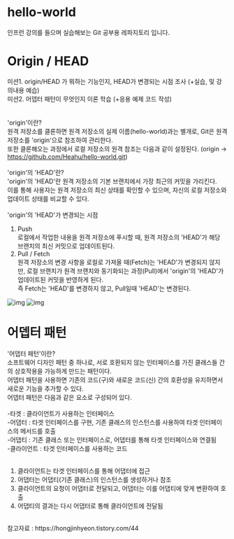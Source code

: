 # hello-world
인프런 강의를 들으며 실습해보는 Git 공부용 레파지토리 입니다.

# Origin / HEAD
미션1. origin/HEAD 가 뭐하는 기능인지, HEAD가 변경되는 시점 조사 (+실습, 및 강의내용 예습) </br>
미션2. 어뎁터 패턴이 무엇인지 이론 학습 (+응용 예제 코드 작성)</br>
</br></br>
'origin'이란? </br>
원격 저장소를 클론하면 원격 저장소의 실제 이름(hello-world)과는 별개로, Git은 원격 저장소를 'origin'으로 참조하여 관리한다. </br>
또한 클론해오는 과정에서 로컬 저장소의 원격 참조는 다음과 같이 설정된다. (origin -> https://github.com/Heahu/hello-world.git) </br>
</br>
'origin'의 'HEAD'란? </br>
'origin'의 'HEAD'란 원격 저장소의 기본 브랜치에서 가장 최근의 커밋을 가리킨다. </br>
이를 통해 사용자는 원격 저장소의 최신 상태를 확인할 수 있으며, 자신의 로컬 저장소와 업데이트 상태를 비교할 수 있다. </br>
</br>
'origin'의 'HEAD'가 변경되는 시점 </br>
1. Push </br>
   로컬에서 작업한 내용을 원격 저장소에 푸시할 때, 원격 저장소의 'HEAD'가 해당 브랜치의 최신 커밋으로 업데이트된다. </br>
2. Pull / Fetch </br>
   원격 저장소의 변경 사항을 로컬로 가져올 때(Fetch)는 'HEAD'가 변경되지 않지만, 로컬 브랜치가 원격 브랜치와 동기화되는 과정(Pull)에서 'origin'의 'HEAD'가 업데이트된 커밋을 반영하게 된다. </br>
   즉 Fetch는 'HEAD'를 변경하지 않고, Pull일때 'HEAD'는 변경된다. </br>

![img](https://i.imgur.com/CyAZMrB.png)
![img](https://i.imgur.com/zmZS2gN.png)




# 어뎁터 패턴
'어뎁터 패턴'이란? </br>
소프트웨어 디자인 패턴 중 하나로, 서로 호환되지 않는 인터페이스를 가진 클래스들 간의 상호작용을 가능하게 만드는 패턴이다. </br>
어뎁터 패턴을 사용하면 기존의 코드(구)와 새로운 코드(신) 간의 호환성을 유지하면서 새로운 기능을 추가할 수 있다. </br>
어뎁터 패턴은 다음과 같은 요소로 구성되어 있다. </br>
</br>
-타겟 : 클라이언트가 사용하는 인터페이스 </br>
-어댑터 : 타겟 인터페이스를 구현, 기존 클래스의 인스턴스를 사용하여 타겟 인터페이스의 메서드를 호출 </br>
-어댑티 : 기존 클래스 또는 인터페이스로, 어댑터를 통해 타겟 인터페이스와 연결됨 </br>
-클라이언트 : 타겟 인터페이스를 사용하는 코드 </br>
</br>
1. 클라이언트는 타겟 인터페이스를 통해 어댑터에 접근 
2. 어댑터는 어댑티(기존 클래스)의 인스턴스를 생성하거나 참조
3. 클라이언트의 요청이 어댑터로 전달되고, 어댑터는 이를 어댑티에 맞게 변환하여 호출
4. 어댑티의 결과는 다시 어댑터로 통해 클라이언트에 전달됨
</br>
참고자료 : https://hongjinhyeon.tistory.com/44
